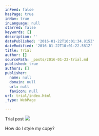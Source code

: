 ```yaml
---
inFeed: false
hasPage: true
inNav: true
inLanguage: null
starred: false
keywords: []
description: ''
datePublished: '2016-01-22T10:01:34.815Z'
dateModified: '2016-01-22T10:01:22.581Z'
title: Trial
author: []
sourcePath: _posts/2016-01-22-trial.md
published: true
authors: []
publisher:
  name: null
  domain: null
  url: null
  favicon: null
url: trial/index.html
_type: WebPage

---
```

Trial post
![](https://the-grid-user-content.s3-us-west-2.amazonaws.com/294096eb-bc7e-437e-91e7-a4582aa9471d.jpg)

How do I style my copy?